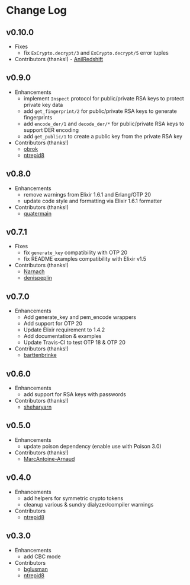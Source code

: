 # Change Log

## v0.10.0
- Fixes
    - fix `ExCrypto.decrypt/3` and `ExCrypto.decrypt/5` error tuples
- Contributors (thanks!)
        - [AnilRedshift](https://github.com/AnilRedshift)

## v0.9.0
- Enhancements
    - implement `Inspect` protocol for public/private RSA keys to protect private key data
    - add `get_fingerprint/2` for public/private RSA keys to generate fingerprints
    - add `encode_der/1` and `decode_der/*` for public/private RSA keys to support DER encoding
    - add `get_public/1` to create a public key from the private RSA key
- Contributors (thanks!)
    - [obrok](https://github.com/obrok)
    - [ntrepid8](https://github.com/ntrepid8)

## v0.8.0
- Enhancements
    - remove warnings from Elixir 1.6.1 and Erlang/OTP 20
    - update code style and formatting via Elixir 1.6.1 formatter
- Contributors (thanks!)
    - [quatermain](https://github.com/quatermain)

## v0.7.1
- Fixes
    - fix `generate_key` compatibility with OTP 20
    - fix README examples compatibility with Elixir v1.5
- Contributors (thanks!)
    - [Narnach](https://github.com/Narnach)
    - [denispeplin](https://github.com/denispeplin)

## v0.7.0
- Enhancements
    - Add generate_key and pem_encode wrappers
    - Add support for OTP 20
    - Update Elixir requirement to 1.4.2
    - Add documentation & examples
    - Update Travis-CI to test OTP 18 & OTP 20
- Contributors (thanks!)
    - [barttenbrinke](https://github.com/barttenbrinke)

## v0.6.0
- Enhancements
    - add support for RSA keys with passwords
- Contributors (thanks!)
    - [sheharyarn](https://github.com/sheharyarn)

## v0.5.0
- Enhancements
    - update poison dependency (enable use with Poison 3.0)
- Contributors (thanks!)
    - [MarcAntoine-Arnaud](https://github.com/MarcAntoine-Arnaud)

## v0.4.0
- Enhancements
  - add helpers for symmetric crypto tokens
  - cleanup various & sundry dialyzer/compiler warnings
- Contributors
  - [ntrepid8](https://github.com/ntrepid8)

## v0.3.0
- Enhancements
  - add CBC mode
- Contributors
  - [bglusman](https://github.com/bglusman)
  - [ntrepid8](https://github.com/ntrepid8)
